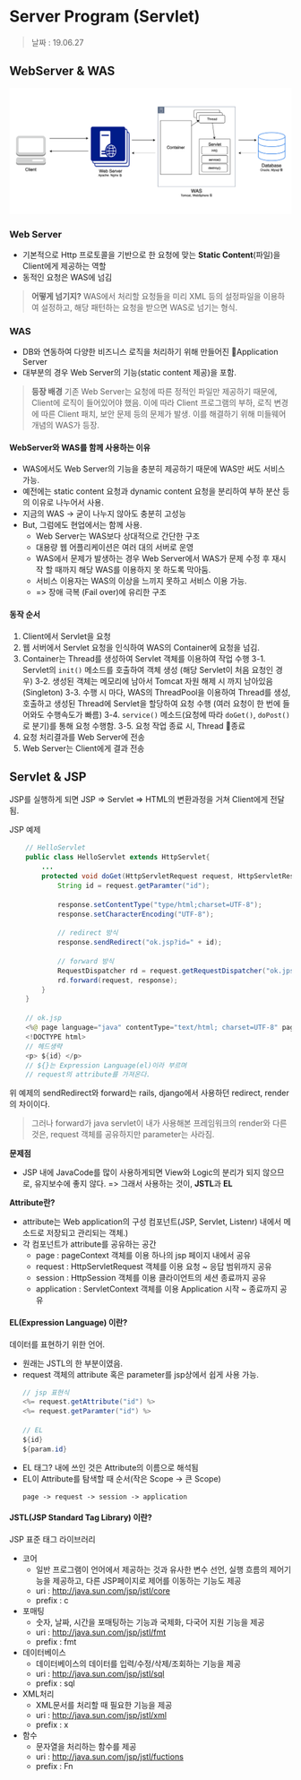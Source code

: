 Server Program (Servlet)
=========

> 날짜 : 19.06.27

## WebServer & WAS

<center><img src="../assets/webserver-was.png"></center>

### Web Server
- 기본적으로 Http 프로토콜을 기반으로 한 요청에 맞는 **Static Content**(파일)을 Client에게 제공하는 역할
- 동적인 요청은 WAS에 넘김
> **어떻게 넘기지?**
WAS에서 처리할 요청들을 미리 XML 등의 설정파일을 이용하여 설정하고, 해당 패턴하는 요청을 받으면 WAS로 넘기는 형식.

### WAS
- DB와 연동하여 다양한 비즈니스 로직을 처리하기 위해 만들어진 Application Server
- 대부분의 경우 Web Server의 기능(static content 제공)을 포함.
> **등장 배경**
기존 Web Server는 요청에 따른 정적인 파일만 제공하기 때문에, Client에 로직이 들어있어야 했음. 이에 따라 Client 프로그램의 부하, 로직 변경에 따른 Client 패치, 보안 문제 등의 문제가 발생. 이를 해결하기 위해 미들웨어 개념의 WAS가 등장.

#### WebServer와 WAS를 함께 사용하는 이유
- WAS에서도 Web Server의 기능을 충분히 제공하기 때문에 WAS만 써도 서비스 가능.
- 예전에는 static content 요청과 dynamic content 요청을 분리하여 부하 분산 등의 이유로 나누어서 사용.
- 지금의 WAS -> 굳이 나누지 않아도 충분히 고성능
- But, 그럼에도 현업에서는 함께 사용.
    - Web Server는 WAS보다 상대적으로 간단한 구조
    - 대용량 웹 어플리케이션은 여러 대의 서버로 운영
    - WAS에서 문제가 발생하는 경우 Web Server에서 WAS가 문제 수정 후 재시작 할 때까지 해당 WAS를 이용하지 못 하도록 막아둠.
    - 서비스 이용자는 WAS의 이상을 느끼지 못하고 서비스 이용 가능.
    - => 장애 극복 (Fail over)에 유리한 구조

#### 동작 순서
1. Client에서 Servlet을 요청
2. 웹 서버에서 Servlet 요청을 인식하여 WAS의 Container에 요청을 넘김.
3. Container는 Thread를 생성하여 Servlet 객체를 이용하여 작업 수행
    3-1. Servlet의 `init()` 메소드를 호출하여 객체 생성 (해당 Servlet이 처음 요청인 경우)
    3-2. 생성된 객체는 메모리에 남아서 Tomcat 자원 해제 시 까지 남아있음(Singleton)
    3-3. 수행 시 마다, WAS의 ThreadPool을 이용하여 Thread를 생성, 호출하고 생성된 Thread에 Servlet을 할당하여 요청 수행 (여러 요청이 한 번에 들어와도 수행속도가 빠름)
    3-4. `service()` 메소드(요청에 따라 `doGet()`, `doPost()`로 분기)를 통해 요청 수행함.
    3-5. 요청 작업 종료 시, Thread 종료
4. 요청 처리결과를 Web Server에 전송
5. Web Server는 Client에게 결과 전송

#### 
    

## Servlet & JSP

JSP를 실행하게 되면 JSP => Servlet => HTML의 변환과정을 거쳐 Client에게 전달됨.

JSP 예제
```java
    // HelloServlet
    public class HelloServlet extends HttpServlet{
        ...
        protected void doGet(HttpServletRequest request, HttpServletResponse response)...{
            String id = request.getParamter("id");

            response.setContentType("type/html;charset=UTF-8");
            response.setCharacterEncoding("UTF-8");

            // redirect 방식
            response.sendRedirect("ok.jsp?id=" + id);

            // forward 방식
            RequestDispatcher rd = request.getRequestDispatcher("ok.jps");
            rd.forward(request, response);
        }
    }

    // ok.jsp
    <%@ page language="java" contentType="text/html; charset=UTF-8" pageEncoding="UTF-8" %>
    <!DOCTYPE html>
    // 헤드생략
    <p> ${id} </p>
    // ${}는 Expression Language(el)이라 부르며
    // request의 attribute를 가져온다.
```

위 예제의 sendRedirect와 forward는 rails, django에서 사용하던 redirect, render의 차이이다.

> 그러나 forward가 java servlet이 내가 사용해본 프레임워크의 render와 다른 것은, request 객체를 공유하지만 parameter는 사라짐.


**문제점**
- JSP 내에 JavaCode를 많이 사용하게되면 View와 Logic의 분리가 되지 않으므로, 유지보수에 좋지 않다.
=> 그래서 사용하는 것이, **JSTL**과 **EL**



**Attribute란?**
- attribute는 Web application의 구성 컴포넌트(JSP, Servlet, Listenr) 내에서 메소드로 저장되고 관리되는 객체.)
- 각 컴포넌트가 attribute를 공유하는 공간
    - page : pageContext 객체를 이용
    하나의 jsp 페이지 내에서 공유
    - request : HttpServletRequest 객체를 이용
    요청 ~ 응답 범위까지 공유
    - session : HttpSession 객체를 이용
    클라이언트의 세션 종료까지 공유
    - application : ServletContext 객체를 이용
    Application 시작 ~ 종료까지 공유


#### EL(Expression Language) 이란?
데이터를 표현하기 위한 언어.
- 원래는 JSTL의 한 부분이였음.
- request 객체의 attribute 혹은 parameter를 jsp상에서 쉽게 사용 가능.
    ```java
    // jsp 표현식
    <%= request.getAttribute("id") %>
    <%= request.getParamter("id") %>

    // EL
    ${id}
    ${param.id}
    ```
- EL 태그? 내에 쓰인 것은 Attribute의 이름으로 해석됨
- EL이 Attribute를 탐색할 때 순서(작은 Scope -> 큰 Scope)
    ```
    page -> request -> session -> application
    ```

#### JSTL(JSP Standard Tag Library) 이란?
JSP 표준 태그 라이브러리
- 코어
    - 일반 프로그램이 언어에서 제공하는 것과 유사한 변수 선언, 실행 흐름의 제어기능을 제공하고, 다른 JSP페이지로 제어를 이동하는 기능도 제공
    - uri : http://java.sun.com/jsp/jstl/core
    - prefix : c
- 포매팅
    - 숫자, 날짜, 시간을 포매팅하는 기능과 국제화, 다국어 지원 기능을 제공
    - uri : http://java.sun.com/jsp/jstl/fmt
    - prefix : fmt
- 데이터베이스
    - 데이터베이스의 데이터를 입력/수정/삭제/조회하는 기능을 제공
    - uri : http://java.sun.com/jsp/jstl/sql
    - prefix : sql
- XML처리
    - XML문서를 처리할 때 필요한 기능을 제공
    - uri : http://java.sun.com/jsp/jstl/xml
    - prefix : x
- 함수
    - 문자열을 처리하는 함수를 제공
    - uri : http://java.sun.com/jsp/jstl/fuctions
    - prefix : Fn

